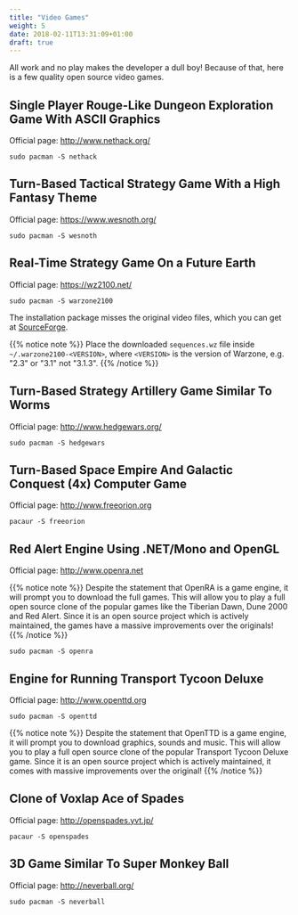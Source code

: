 ```yaml
---
title: "Video Games"
weight: 5
date: 2018-02-11T13:31:09+01:00
draft: true
---
```


All work and no play makes the developer a dull boy! Because of that, here is a few quality open source video games.

## Single Player Rouge-Like Dungeon Exploration Game With ASCII Graphics

Official page: <http://www.nethack.org/>

```plain
sudo pacman -S nethack
```

## Turn-Based Tactical Strategy Game With a High Fantasy Theme

Official page: <https://www.wesnoth.org/>

```plain
sudo pacman -S wesnoth
```

## Real-Time Strategy Game On a Future Earth

Official page: <https://wz2100.net/>

```plain
sudo pacman -S warzone2100
```

The installation package misses the original video files, which you can get at [SourceForge](https://sourceforge.net/projects/warzone2100/files/warzone2100/Videos/).

{{% notice note %}}
Place the downloaded `sequences.wz` file inside `~/.warzone2100-<VERSION>`, where `<VERSION>` is the version of Warzone, e.g. "2.3" or "3.1" not "3.1.3".
{{% /notice %}}

## Turn-Based Strategy Artillery Game Similar To Worms

Official page: <http://www.hedgewars.org/>

```plain
sudo pacman -S hedgewars
```

## Turn-Based Space Empire And Galactic Conquest (4x) Computer Game

Official page: <http://www.freeorion.org>

```plain
pacaur -S freeorion
```

## Red Alert Engine Using .NET/Mono and OpenGL

Official page: <http://www.openra.net>

{{% notice note %}}
Despite the statement that OpenRA is a game engine, it will prompt you to download the full games. This will allow you to play a full open source clone of the popular games like the Tiberian Dawn, Dune 2000 and Red Alert. Since it is an open source project which is actively maintained, the games have a massive improvements over the originals!
{{% /notice %}}

```plain
sudo pacman -S openra
```

## Engine for Running Transport Tycoon Deluxe

Official page: <http://www.openttd.org>

```plain
sudo pacman -S openttd
```

{{% notice note %}}
Despite the statement that OpenTTD is a game engine, it will prompt you to download graphics, sounds and music. This will allow you to play a full open source clone of the popular Transport Tycoon Deluxe game. Since it is an open source project which is actively maintained, it comes with massive improvements over the original!
{{% /notice %}}

## Clone of Voxlap Ace of Spades

Official page: <http://openspades.yvt.jp/>

```plain
pacaur -S openspades
```

## 3D Game Similar To Super Monkey Ball

Official page: <http://neverball.org/>

```plain
sudo pacman -S neverball
```